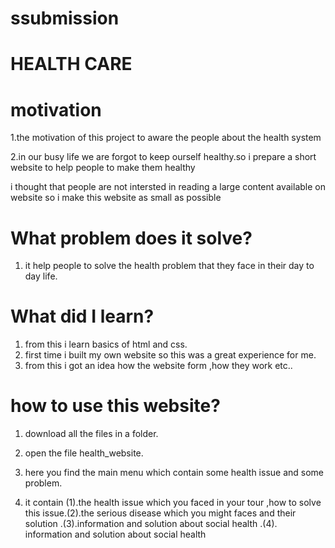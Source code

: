 # ssubmission
# HEALTH CARE

# motivation
1.the motivation of this project to aware the people about the health system 

2.in our busy life we are forgot to keep ourself healthy.so i prepare a short website to help people to make them healthy

i thought that people are not intersted in reading a large content available on website so i make this website as small as possible



# What problem does it solve?
1. it help people to solve the health problem that they face in their day to day life.

# What did I learn?
1. from this i learn basics of html and css.
2. first time i built my own website so this was a great experience for me.
3. from this i got an idea how the website form ,how they work etc..

# how to use this website?
1. download all the files in a folder.
2. open the file health_website.
3. here you find the main menu which contain some health issue and some problem.
    
4. it contain (1).the health issue which you faced in your tour ,how to solve this issue.(2).the serious disease which you might faces and their solution .(3).information and solution about social health .(4).
information and solution about social health 
